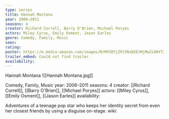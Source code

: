 ```yaml
---
type: series
title: Hannah Montana
year: 2006–2011
seasons: 4
creator: Richard Correll, Barry O'Brien, Michael Poryes
actors: Miley Cyrus, Emily Osment, Jason Earles
genre: Comedy, Family, Music
seen:
rating: 
poster: https://m.media-amazon.com/images/M/MV5BYjZhY2NiN2EtMjMwZi00YTZlLTljOTktYTExNjliZTQ5ZTMxXkEyXkFqcGdeQXVyODk1MjAxNzQ@._V1_SX300.jpg
trailer_embed: Could not find trailer.
availability:
---
```

Hannah Montana
![[Hannah Montana.jpg]]

Comedy, Family, Music
year: 2006–2011
seasons: 4
creator: [[Richard Correll]], [[Barry O'Brien]], [[Michael Poryes]]
actors: [[Miley Cyrus]], [[Emily Osment]], [[Jason Earles]]
availability:

Adventures of a teenage pop star who keeps her identity secret from even her closest friends by using a disguise on-stage.
wiki: 


